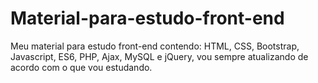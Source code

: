 # Material-para-estudo-front-end
Meu material para estudo front-end contendo: HTML, CSS, Bootstrap, Javascript, ES6, PHP, Ajax, MySQL e jQuery, vou sempre atualizando de acordo com o que vou estudando.
